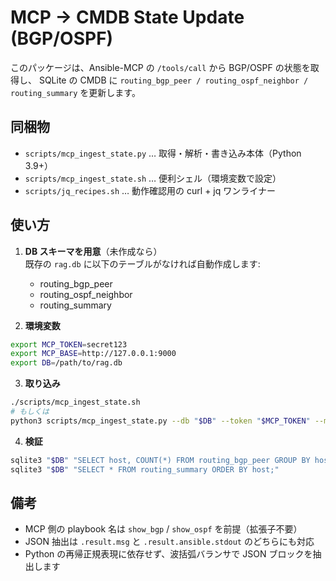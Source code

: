 # MCP → CMDB State Update (BGP/OSPF)

このパッケージは、Ansible-MCP の `/tools/call` から BGP/OSPF の状態を取得し、
SQLite の CMDB に `routing_bgp_peer / routing_ospf_neighbor / routing_summary` を更新します。

## 同梱物
- `scripts/mcp_ingest_state.py` … 取得・解析・書き込み本体（Python 3.9+）
- `scripts/mcp_ingest_state.sh` … 便利シェル（環境変数で設定）
- `scripts/jq_recipes.sh` … 動作確認用の curl + jq ワンライナー

## 使い方
1. **DB スキーマを用意**（未作成なら）  
   既存の `rag.db` に以下のテーブルがなければ自動作成します:
   - routing_bgp_peer
   - routing_ospf_neighbor
   - routing_summary

2. **環境変数**
```bash
export MCP_TOKEN=secret123
export MCP_BASE=http://127.0.0.1:9000
export DB=/path/to/rag.db
```

3. **取り込み**
```bash
./scripts/mcp_ingest_state.sh
# もしくは
python3 scripts/mcp_ingest_state.py --db "$DB" --token "$MCP_TOKEN" --mcp-base "$MCP_BASE" --verbose
```

4. **検証**
```bash
sqlite3 "$DB" "SELECT host, COUNT(*) FROM routing_bgp_peer GROUP BY host;"
sqlite3 "$DB" "SELECT * FROM routing_summary ORDER BY host;"
```

## 備考
- MCP 側の playbook 名は `show_bgp` / `show_ospf` を前提（拡張子不要）
- JSON 抽出は `.result.msg` と `.result.ansible.stdout` のどちらにも対応
- Python の再帰正規表現に依存せず、波括弧バランサで JSON ブロックを抽出します
